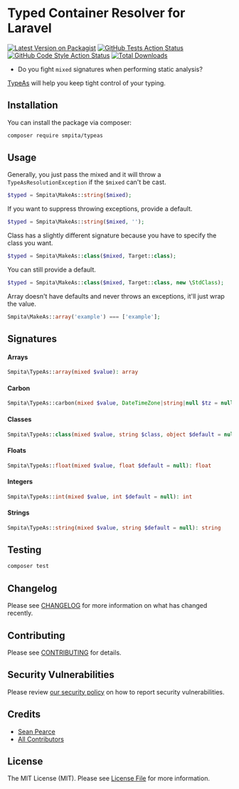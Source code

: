 # Typed Container Resolver for Laravel

[![Latest Version on Packagist](https://img.shields.io/packagist/v/smpita/typeas.svg?style=flat-square)](https://packagist.org/packages/smpita/typeas)
[![GitHub Tests Action Status](https://img.shields.io/github/actions/workflow/status/smpita/typeas/run-tests.yml?branch=main&label=tests&style=flat-square)](https://github.com/smpita/typeas/actions?query=workflow%3Arun-tests+branch%3Amain)
[![GitHub Code Style Action Status](https://img.shields.io/github/actions/workflow/status/smpita/typeas/fix-php-code-style-issues.yml?branch=main&label=code%20style&style=flat-square)](https://github.com/smpita/typeas/actions?query=workflow%3A"Fix+PHP+code+style+issues"+branch%3Amain)
[![Total Downloads](https://img.shields.io/packagist/dt/smpita/typeas.svg?style=flat-square)](https://packagist.org/packages/smpita/typeas)

- Do you fight `mixed` signatures when performing static analysis?

[TypeAs](https://github.com/smpita/typeas) will help you keep tight control of your typing.

## Installation

You can install the package via composer:

```bash
composer require smpita/typeas
```

## Usage

Generally, you just pass the mixed and it will throw a `TypeAsResolutionException` if the `$mixed` can't be cast.
```php
$typed = Smpita\MakeAs::string($mixed);
```

If you want to suppress throwing exceptions, provide a default.
```php
$typed = Smpita\MakeAs::string($mixed, '');
```

Class has a slightly different signature because you have to specify the class you want.
```php
$typed = Smpita\MakeAs::class($mixed, Target::class);
```

You can still provide a default.
```php
$typed = Smpita\MakeAs::class($mixed, Target::class, new \StdClass);
```

Array doesn't have defaults and never throws an exceptions, it'll just wrap the value.
```php
Smpita\MakeAs::array('example') === ['example'];
```

## Signatures

#### Arrays
```php
Smpita\TypeAs::array(mixed $value): array
```

#### Carbon
```php
Smpita\TypeAs::carbon(mixed $value, DateTimeZone|string|null $tz = null, Carbon $default = null): Carbon
```

#### Classes
```php
Smpita\TypeAs::class(mixed $value, string $class, object $default = null): object
```

#### Floats
```php
Smpita\TypeAs::float(mixed $value, float $default = null): float
```

#### Integers
```php
Smpita\TypeAs::int(mixed $value, int $default = null): int
```

#### Strings
```php
Smpita\TypeAs::string(mixed $value, string $default = null): string
```

## Testing
```bash
composer test
```

## Changelog

Please see [CHANGELOG](CHANGELOG.md) for more information on what has changed recently.

## Contributing

Please see [CONTRIBUTING](CONTRIBUTING.md) for details.

## Security Vulnerabilities

Please review [our security policy](../../security/policy) on how to report security vulnerabilities.

## Credits

- [Sean Pearce](https://github.com/smpita)
- [All Contributors](../../contributors)

## License

The MIT License (MIT). Please see [License File](LICENSE.md) for more information.
